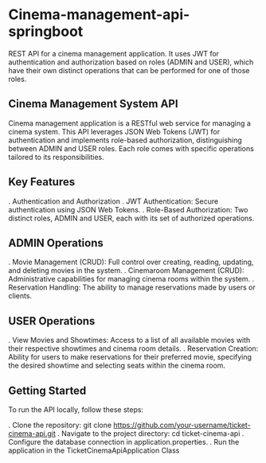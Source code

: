 # Cinema-management-api-springboot
REST API for a cinema management application. It uses JWT for authentication and authorization based on roles (ADMIN and USER), which have their own distinct operations that can be performed for one of those roles.


## Cinema Management System API
Cinema management application is a RESTful web service for managing a cinema system. This API leverages JSON Web Tokens (JWT) for authentication and implements role-based authorization, distinguishing between ADMIN and USER roles. Each role comes with specific operations tailored to its responsibilities.

## Key Features

. Authentication and Authorization
. JWT Authentication: Secure authentication using JSON Web Tokens.
. Role-Based Authorization: Two distinct roles, ADMIN and USER, each with its set of authorized operations.

## ADMIN Operations

. Movie Management (CRUD): Full control over creating, reading, updating, and deleting movies in the system.
. Cinemaroom Management (CRUD): Administrative capabilities for managing cinema rooms within the system.
. Reservation Handling: The ability to manage reservations made by users or clients.

## USER Operations

. View Movies and Showtimes: Access to a list of all available movies with their respective showtimes and cinema room details.
. Reservation Creation: Ability for users to make reservations for their preferred movie, specifying the desired showtime and selecting seats within the cinema room.

## Getting Started
To run the API locally, follow these steps:

. Clone the repository: git clone https://github.com/your-username/ticket-cinema-api.git
. Navigate to the project directory: cd ticket-cinema-api
. Configure the database connection in application.properties.
. Run the application in the TicketCinemaApiApplication Class

